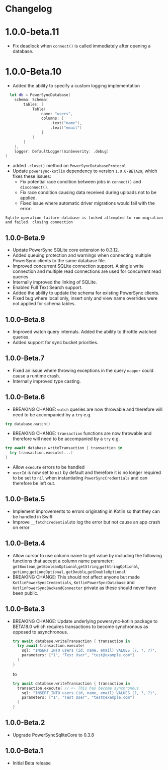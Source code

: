 # Changelog

# 1.0.0-beta.11

* Fix deadlock when `connect()` is called immediately after opening a database.

# 1.0.0-Beta.10

* Added the ability to specify a custom logging implementation
```swift
  let db = PowerSyncDatabase(
    schema: Schema(
        tables: [
            Table(
                name: "users",
                columns: [
                    .text("name"),
                    .text("email")
                ]
            )
        ]
    ),
    logger: DefaultLogger(minSeverity: .debug)
)
```
* added `.close()` method on `PowerSyncDatabaseProtocol`
* Update `powersync-kotlin` dependency to version `1.0.0-BETA29`, which fixes these issues:
  * Fix potential race condition between jobs in `connect()` and `disconnect()`.
  * Fix race condition causing data received during uploads not to be applied.
  * Fixed issue where automatic driver migrations would fail with the error:
```
Sqlite operation failure database is locked attempted to run migration and failed. closing connection
```

## 1.0.0-Beta.9

* Update PowerSync SQLite core extension to 0.3.12.
* Added queuing protection and warnings when connecting multiple PowerSync clients to the same database file.
* Improved concurrent SQLite connection support. A single write connection and multiple read connections are used for concurrent read queries.
* Internally improved the linking of SQLite.
* Enabled Full Text Search support.
* Added the ability to update the schema for existing PowerSync clients.
* Fixed bug where local only, insert only and view name overrides were not applied for schema tables.

## 1.0.0-Beta.8

* Improved watch query internals. Added the ability to throttle watched queries.
* Added support for sync bucket priorities.

## 1.0.0-Beta.7

* Fixed an issue where throwing exceptions in the query `mapper` could cause a runtime crash.
* Internally improved type casting.

## 1.0.0-Beta.6

* BREAKING CHANGE: `watch` queries are now throwable and therefore will need to be accompanied by a `try` e.g.

```swift
try database.watch()
```

* BREAKING CHANGE: `transaction` functions are now throwable and therefore will need to be accompanied by a `try` e.g.

```swift
try await database.writeTransaction { transaction in
  try transaction.execute(...)
}
```
* Allow `execute` errors to be handled
* `userId` is now set to `nil` by default and therefore it is no longer required to be set to `nil` when instantiating `PowerSyncCredentials` and can therefore be left out.

## 1.0.0-Beta.5

* Implement improvements to errors originating in Kotlin so that they can be handled in Swift
* Improve `__fetchCredentials`to log the error but not cause an app crash on error


## 1.0.0-Beta.4

* Allow cursor to use column name to get value by including the following functions that accept a column name parameter:
`getBoolean`,`getBooleanOptional`,`getString`,`getStringOptional`, `getLong`,`getLongOptional`, `getDouble`,`getDoubleOptional`
* BREAKING CHANGE: This should not affect anyone but made `KotlinPowerSyncCredentials`, `KotlinPowerSyncDatabase` and `KotlinPowerSyncBackendConnector` private as these should never have been public.


## 1.0.0-Beta.3

* BREAKING CHANGE: Update underlying powersync-kotlin package to BETA18.0 which requires transactions to become synchronous as opposed to asynchronous.
  ```swift
  try await database.writeTransaction { transaction in
    try await transaction.execute(
      sql: "INSERT INTO users (id, name, email) VALUES (?, ?, ?)",
      parameters: ["1", "Test User", "test@example.com"]
    )
  }
  ```
  to
  ```swift
  try await database.writeTransaction { transaction in
    transaction.execute( // <- This has become synchronous
      sql: "INSERT INTO users (id, name, email) VALUES (?, ?, ?)",
      parameters: ["1", "Test User", "test@example.com"]
    )
  }
  ```

## 1.0.0-Beta.2

* Upgrade PowerSyncSqliteCore to 0.3.8

## 1.0.0-Beta.1

* Initial Beta release
